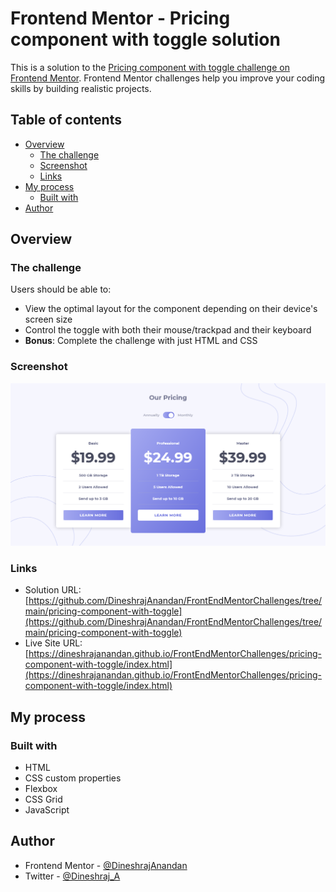 # Frontend Mentor - Pricing component with toggle solution

This is a solution to the [Pricing component with toggle challenge on Frontend Mentor](https://www.frontendmentor.io/challenges/pricing-component-with-toggle-8vPwRMIC). Frontend Mentor challenges help you improve your coding skills by building realistic projects. 

## Table of contents

- [Overview](#overview)
  - [The challenge](#the-challenge)
  - [Screenshot](#screenshot)
  - [Links](#links)
- [My process](#my-process)
  - [Built with](#built-with)
- [Author](#author)

## Overview

### The challenge

Users should be able to:

- View the optimal layout for the component depending on their device's screen size
- Control the toggle with both their mouse/trackpad and their keyboard
- **Bonus**: Complete the challenge with just HTML and CSS

### Screenshot

![](./screenshot.png)

### Links

- Solution URL: [https://github.com/DineshrajAnandan/FrontEndMentorChallenges/tree/main/pricing-component-with-toggle](https://github.com/DineshrajAnandan/FrontEndMentorChallenges/tree/main/pricing-component-with-toggle)
- Live Site URL: [https://dineshrajanandan.github.io/FrontEndMentorChallenges/pricing-component-with-toggle/index.html](https://dineshrajanandan.github.io/FrontEndMentorChallenges/pricing-component-with-toggle/index.html)

## My process

### Built with

- HTML
- CSS custom properties
- Flexbox
- CSS Grid
- JavaScript

## Author

- Frontend Mentor - [@DineshrajAnandan](https://www.frontendmentor.io/profile/DineshrajAnandan)
- Twitter - [@Dineshraj_A](https://www.twitter.com/Dineshraj_A)


